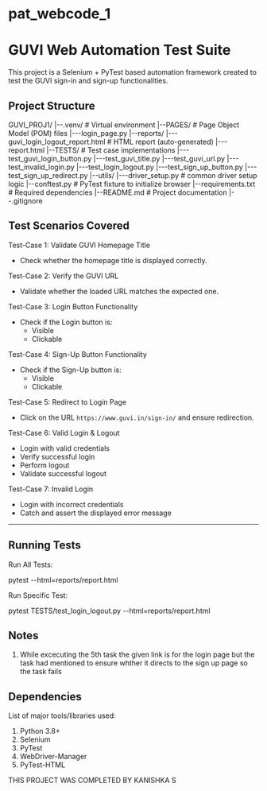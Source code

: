 # pat_webcode_1

# GUVI Web Automation Test Suite

This project is a Selenium + PyTest based automation framework created to test the GUVI sign-in and sign-up functionalities.


## Project Structure

GUVI_PROJ1/
|--.venv/ # Virtual environment 
|--PAGES/ # Page Object Model (POM) files
|---login_page.py
|--reports/
|---guvi_login_logout_report.html # HTML report (auto-generated) 
|---report.html 
|--TESTS/ # Test case implementations
|---test_guvi_login_button.py
|---test_guvi_title.py
|---test_guvi_url.py
|---test_invalid_login.py
|---test_login_logout.py
|---test_sign_up_button.py 
|---test_sign_up_redirect.py 
|--utils/
|---driver_setup.py # common driver setup logic
|--conftest.py # PyTest fixture to initialize browser 
|--requirements.txt # Required dependencies
|--README.md # Project documentation
|--.gitignore



## Test Scenarios Covered

Test-Case 1: Validate GUVI Homepage Title
- Check whether the homepage title is displayed correctly.

Test-Case 2: Verify the GUVI URL
- Validate whether the loaded URL matches the expected one.

Test-Case 3: Login Button Functionality
- Check if the Login button is:
  - Visible
  - Clickable

Test-Case 4: Sign-Up Button Functionality
- Check if the Sign-Up button is:
  - Visible
  - Clickable

Test-Case 5: Redirect to Login Page
- Click on the URL `https://www.guvi.in/sign-in/` and ensure redirection.

Test-Case 6: Valid Login & Logout
- Login with valid credentials
- Verify successful login
- Perform logout
- Validate successful logout

Test-Case 7: Invalid Login
- Login with incorrect credentials
- Catch and assert the displayed error message

---
## Running Tests
Run All Tests:

pytest --html=reports/report.html

Run Specific Test:

pytest TESTS/test_login_logout.py --html=reports/report.html

## Notes
  1. While excecuting the 5th task the given link is for the login page but the task had mentioned to ensure whther it directs to the sign up page so the task fails
## Dependencies
List of major tools/libraries used:
  1. Python 3.8+
  2. Selenium
  3. PyTest
  4. WebDriver-Manager
  5. PyTest-HTML

THIS PROJECT WAS COMPLETED BY KANISHKA S
